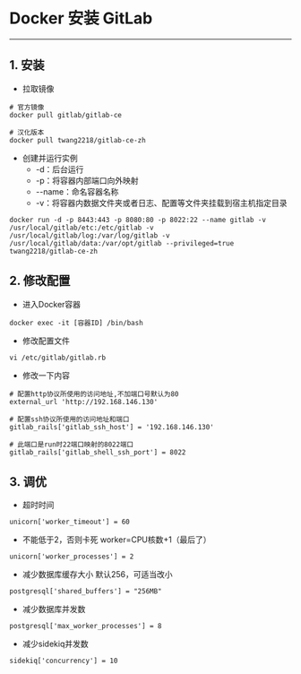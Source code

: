 # Docker 安装 GitLab
---

## 1. 安装

* 拉取镜像

```
# 官方镜像
docker pull gitlab/gitlab-ce

# 汉化版本
docker pull twang2218/gitlab-ce-zh
```

* 创建并运行实例
    - -d：后台运行
    - -p：将容器内部端口向外映射
    - --name：命名容器名称
    - -v：将容器内数据文件夹或者日志、配置等文件夹挂载到宿主机指定目录

```
docker run -d -p 8443:443 -p 8080:80 -p 8022:22 --name gitlab -v /usr/local/gitlab/etc:/etc/gitlab -v /usr/local/gitlab/log:/var/log/gitlab -v /usr/local/gitlab/data:/var/opt/gitlab --privileged=true twang2218/gitlab-ce-zh
```

## 2. 修改配置

* 进入Docker容器

```
docker exec -it [容器ID] /bin/bash
```

* 修改配置文件

```
vi /etc/gitlab/gitlab.rb
```

* 修改一下内容

```
# 配置http协议所使用的访问地址,不加端口号默认为80
external_url 'http://192.168.146.130'

# 配置ssh协议所使用的访问地址和端口
gitlab_rails['gitlab_ssh_host'] = '192.168.146.130'

# 此端口是run时22端口映射的8022端口
gitlab_rails['gitlab_shell_ssh_port'] = 8022
```

## 3. 调优

* 超时时间

```
unicorn['worker_timeout'] = 60  
```

* 不能低于2，否则卡死 worker=CPU核数+1（最后了）

```
unicorn['worker_processes'] = 2
```

* 减少数据库缓存大小 默认256，可适当改小  

```
postgresql['shared_buffers'] = "256MB"
```

* 减少数据库并发数

```
postgresql['max_worker_processes'] = 8
```

* 减少sidekiq并发数

```
sidekiq['concurrency'] = 10
```